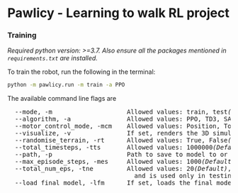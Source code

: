 # Pawlicy - Learning to walk RL project

### Training

*Required python version: >=3.7. Also ensure all the packages mentioned in `requirements.txt` are installed.*

To train the robot, run the following in the terminal:
```bash
python -m pawlicy.run -m train -a PPO
```

The available command line flags are
<pre>
  --mode, -m                    Allowed values: train, test<em>(Default)</em>
  --algorithm, -a               Allowed values: PPO, TD3, SAC<em>(Default)</em>
  --motor_control_mode, -mcm    Allowed values: Position, Torque<em>(Default)</em>
  --visualize, -v               If set, renders the 3D simulation.
  --randomise_terrain, -rt      Allowed values: True, False<em>(Default)</em>
  --total_timesteps, -tts       Allowed values: 1000000<em>(Default)</em>, can be any integer value.
  --path, -p                    Path to save to model to or load the model from.
  --max_episode_steps, -mes     Allowed values: 1000<em>(Default)</em>, can be any integer value.
  --total_num_eps, -tne         Allowed values: 20<em>(Default)</em>, can be any integer value
                                  and is used only in testing.
  --load_final_model, -lfm      If set, loads the final model instead of the best model.
</pre>
